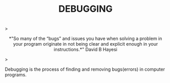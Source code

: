 <h1 align = "center">DEBUGGING</h1>

<br>
>  <p align = "center"> *"So many of the “bugs” and issues you have when solving a problem in your program originate in not being clear and explicit enough in your instructions.*" David B Hayesi </p>
>

Debugging is the process of finding and removing bugs(errors) in computer programs.

